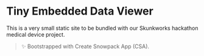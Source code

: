 # Tiny Embedded Data Viewer 

This is a very small static site to be bundled with our Skunkworks hackathon medical device project.

> ✨ Bootstrapped with Create Snowpack App (CSA).

